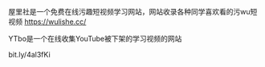 
屋里社是一个免费在线污趣短视频学习网站，网站收录各种同学喜欢看的污wu短视频
https://wulishe.cc/

YTbo是一个在线收集YouTube被下架的学习视频的网站


bit.ly/4al3fKi